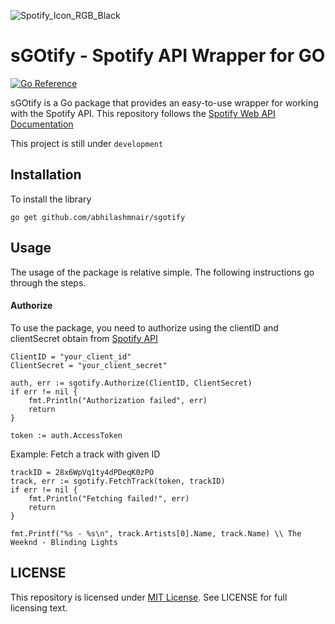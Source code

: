 ![Spotify_Icon_RGB_Black](https://raw.githubusercontent.com/abhilashmnair/sgotify/main/logo.png)
# sGOtify - Spotify API Wrapper for GO
[![Go Reference](https://pkg.go.dev/badge/godoc.org/github.com/abhilashmnair/sgotify.svg)](https://pkg.go.dev/github.com/abhilashmnair/sgotify)

sGOtify is a Go package that provides an easy-to-use wrapper for working with the Spotify API.
This repository follows the [Spotify Web API Documentation](https://developer.spotify.com/documentation/web-api)

This project is still under `development`

## Installation
To install the library
```
go get github.com/abhilashmnair/sgotify
```

## Usage
The usage of the package is relative simple. The following instructions go through the steps.

#### Authorize
To use the package, you need to authorize using the clientID and clientSecret obtain from [Spotify API](https://developer.spotify.com/)

```
ClientID = "your_client_id"
ClientSecret = "your_client_secret"

auth, err := sgotify.Authorize(ClientID, ClientSecret)
if err != nil {
	fmt.Println("Authorization failed", err)
	return
}

token := auth.AccessToken
```

Example: Fetch a track with given ID
```
trackID = 28x6WpVq1ty4dPDeqK0zPO
track, err := sgotify.FetchTrack(token, trackID)
if err != nil {
	fmt.Println("Fetching failed!", err)
	return
}

fmt.Printf("%s - %s\n", track.Artists[0].Name, track.Name) \\ The Weeknd - Blinding Lights
```

## LICENSE
This repository is licensed under [MIT License](https://github.com/abhilashmnair/sgotify/tree/main?tab=MIT-1-ov-file). See LICENSE for full licensing text.

